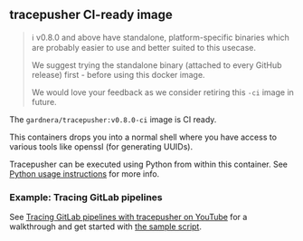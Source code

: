 ## tracepusher CI-ready image

> ℹ️ v0.8.0 and above have standalone, platform-specific binaries which are probably easier to use and better suited to this usecase.
>
> We suggest trying the standalone binary (attached to every GitHub release) first - before using this docker image.
>
> We would love your feedback as we consider retiring this `-ci` image in future.

The `gardnera/tracepusher:v0.8.0-ci` image is CI ready.

This containers drops you into a normal shell where you have access to various tools like openssl (for generating UUIDs).

Tracepusher can be executed using Python from within this container. See [Python usage instructions](python.md) for more info.

### Example: Tracing GitLab pipelines

See [Tracing GitLab pipelines with tracepusher on YouTube](https://youtu.be/zZDFQNHepyI) for a walkthrough and get started with [the sample script](../../samples/gitlab/README.md).
